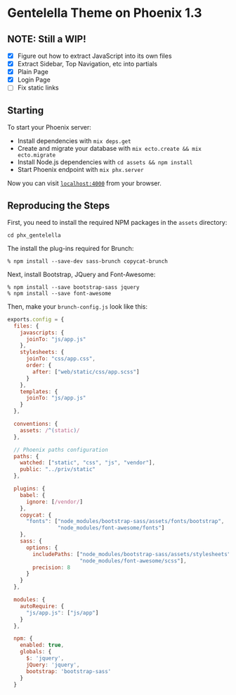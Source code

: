 # Gentelella Theme on Phoenix 1.3

## NOTE: Still a WIP!

- [X] Figure out how to extract JavaScript into its own files
- [X] Extract Sidebar, Top Navigation, etc into partials
- [X] Plain Page
- [X] Login Page
- [ ] Fix static links

## Starting

To start your Phoenix server:

  * Install dependencies with `mix deps.get`
  * Create and migrate your database with `mix ecto.create && mix ecto.migrate`
  * Install Node.js dependencies with `cd assets && npm install`
  * Start Phoenix endpoint with `mix phx.server`

Now you can visit [`localhost:4000`](http://localhost:4000) from your browser.

## Reproducing the Steps

First, you need to install the required NPM packages in the `assets` directory:

```
cd phx_gentelella
```

The install the plug-ins required for Brunch:

```
% npm install --save-dev sass-brunch copycat-brunch
```

Next, install Bootstrap, JQuery and Font-Awesome:

```
% npm install --save bootstrap-sass jquery
% npm install --save font-awesome
```

Then, make your `brunch-config.js` look like this:

```javascript
exports.config = {
  files: {
    javascripts: {
      joinTo: "js/app.js"
    },
    stylesheets: {
      joinTo: "css/app.css",
      order: {
        after: ["web/static/css/app.scss"]
      }
    },
    templates: {
      joinTo: "js/app.js"
    }
  },

  conventions: {
    assets: /^(static)/
  },

  // Phoenix paths configuration
  paths: {
    watched: ["static", "css", "js", "vendor"],
    public: "../priv/static"
  },

  plugins: {
    babel: {
      ignore: [/vendor/]
    },
    copycat: {
      "fonts": ["node_modules/bootstrap-sass/assets/fonts/bootstrap",
                "node_modules/font-awesome/fonts"]
    },
    sass: {
      options: {
        includePaths: ["node_modules/bootstrap-sass/assets/stylesheets",
                       "node_modules/font-awesome/scss"],
        precision: 8
      }
    }
  },

  modules: {
    autoRequire: {
      "js/app.js": ["js/app"]
    }
  },

  npm: {
    enabled: true,
    globals: {
      $: 'jquery',
      jQuery: 'jquery',
      bootstrap: 'bootstrap-sass'
    }
  }
```
